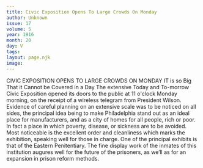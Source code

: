 ```yaml
---
title: Civic Exposition Opens To Large Crowds On Monday
author: Unknown
issue: 17
volume: 5
year: 1916
month: 20
day: V
tags:
layout: page.njk
image:
---
```

CIVIC EXPOSITION OPENS TO LARGE CROWDS ON MONDAY       IT is so Big That it Cannot be Covered in a Day       The extensive Today and To-morrow Civic Exposition opened its doors to the public at 11 o'clock Monday morning, on the receipt of a wireless telegram from President Wilson. Evidence of careful planning on an extensive scale was to be noticed on all sides, the principal idea being to make Philadelphia stand out as an ideal place for manufacturers, and as a city of homes for all people, rich or poor. In fact a place in which poverty, disease, or sickness are to be avoided.       Most noticeable is the excellent order and cleanliness which marks the exhibition, speaking well for those in charge.       One of the principal exhibits is that of the Eastern Penitentiary. The fine display work of the inmates of this institution augures well for the future of the prisoners, as we’ll as for an expansion in prison reform methods.    




